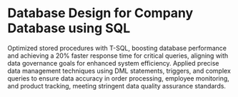 # Database Design for Company Database using SQL

Optimized stored procedures with T-SQL, boosting database performance and achieving a 20% faster response time for critical queries, aligning with data governance goals for enhanced system efficiency. Applied precise data management techniques using DML statements, triggers, and complex queries to ensure data accuracy in order processing, employee monitoring, and product tracking, meeting stringent data quality assurance standards.
